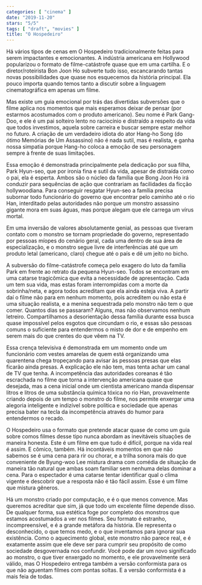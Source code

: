 ```yaml
---
categories: [ "cinema" ]
date: "2019-11-20"
stars: "5/5"
tags: [ "draft", "movies" ]
title: "O Hospedeiro"
---
```

Há vários tipos de cenas em O Hospedeiro tradicionalmente feitas
para serem impactantes e emocionantes. A indústria americana em
Hollywood popularizou o formato de filme-catástrofe quase que em
uma cartilha. E o diretor/roteirista Bon Joon Ho subverte tudo isso,
escancarando tantas novas possibilidades que quase nos esquecemos da
história principal. Ela pouco importa quando temos tanto a discutir
sobre a linguagem cinematográfica em apenas um filme.

Mas existe um guia emocional por trás das divertidas subversões que
o filme aplica nos momentos que mais esperamos deixar de pensar (por
estarmos acostumados com o produto americano). Seu nome é Park Gang-Doo,
e ele é um pai solteiro lento no raciocínio e distraído a respeito da
vida que todos investimos, aquela sobre carreira e buscar sempre estar
melhor no futuro. A criação de um verdadeiro idiota do ator Hang-ho
Song (do ótimo Memórias de Um Assassino) não é nada sutil, mas é
realista, e ganha nossa simpatia porque Hang-ho coloca a emoção de
seu personagem sempre à frente de suas limitações.

Essa emoção é demonstrada principalmente pela dedicação por sua
filha, Park Hyun-seo, que por ironia fina e sutil da vida, apesar de
distraída como o pai, ela é esperta. Ambos são o núcleo da família
que Bong Joon Ho irá conduzir para sequências de ação que contrariam
as facilidades da ficção hollywoodiana. Para conseguir resgatar Hyun-seo
a família precisa subornar todo funcionário do governo que encontrar
pelo caminho até o rio Han, interditado pelas autoridades não porque
um monstro assassino gigante mora em suas águas, mas porque alegam que
ele carrega um vírus mortal.

Em uma inversão de valores absolutamente genial, as pessoas que tiveram
contato com o monstro se tornam propriedade do governo, representado
por pessoas míopes do cenário geral, cada uma dentro de sua área de
especialização, e o monstro segue livre de interferências até que
um produto letal (americano, claro) chegue até o país e dê um jeito
no bicho.

A subversão do filme-catástrofe começa pelo exagero do luto da família
Park em frente ao retrato da pequena Hyun-seo. Todos se encontram em uma
catarse tragicômica que evita a necessidade de apresentação. Cada um
tem sua vida, mas estas foram interrompidas com a morte da sobrinha/neta,
e agora todos acreditam que ela ainda esteja viva. A partir daí o
filme não para em nenhum momento, pois acreditem ou não esta é uma
situação realista, e a menina sequestrada pelo monstro não tem o
que comer. Quantos dias se passaram? Alguns, mas não observamos nenhum
letreiro. Compartilhamos a desorientação dessa família durante essa
busca quase impossível pelos esgotos que circundam o rio, e essas são
pessoas comuns o suficiente para entendermos o misto de dor e de empenho
em serem mais do que crentes do que vêem na TV.

Essa crença televisiva é demonstrada em um momento onde um funcionário
com vestes amarelas de quem está organizando uma quarentena chega
tropeçando para avisar às pessoas presas que elas ficarão ainda
presas. A explicação ele não tem, mas tenta achar um canal de TV que
tenha. A incompetência das autoridades coreanas é tão escrachada no
filme que torna a intervenção americana quase que desejada, mas a cena
inicial onde um cientista americano manda dispensar litros e litros de uma
substância química tóxica no rio Han, provavelmente criando depois de
um tempo o monstro do filme, nos permite enxergar uma alegoria inteligente
e indizível sobre política e sociedade que apenas precisa bater na
tecla da incompetência através do humor para entendermos o recado.

O Hospedeiro usa o formato que pretende atacar quase de como um guia
sobre comos filmes desse tipo nunca abordam as inevitáveis situações
de maneira honesta. Este é um filme em que tudo é difícil, porque na
vida real é assim. E cômico, também. Há incontáveis momentos em que
não sabemos se é uma cena para rir ou chorar, e a trilha sonora mais do
que conveniente de Byung-woo Lee mistura drama com comédia de situação
de maneira tão natural que ambas soam familiar sem nenhuma delas dominar
a cena. Para o espectador é uma catarse tentar identificar qual o clima
vigente e descobrir que a resposta não é tão fácil assim. Esse é
um filme que mistura gêneros.

Há um monstro criado por computação, e é o que menos convence. Mas
queremos acreditar que sim, já que todo um excelente filme depende
disso. De qualquer forma, sua estética foge por completo dos monstros
que estamos acostumados a ver nos filmes. Seu formato é estranho,
incompreensível, e é a grande metáfora da história. Ele representa
o desconhecido, o que temos medo, e o que inventamos para ignorar sua
existência. Como o aquecimento global, este monstro não parece real, e
é exatamente assim que ele deve ser para cumprir seu propósito de como
sociedade desgovernada nos confundir. Você pode dar um novo significado
ao monstro, o que tiver enxergado no momento, e ele provavelmente será
válido, mas O Hospedeiro entrega também a versão conformista para os
que não aguentam filmes com pontas soltas. E a versão conformista é
a mais feia de todas.
